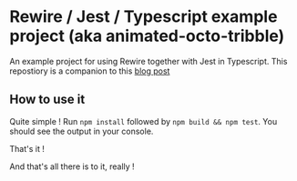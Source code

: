 # Rewire / Jest / Typescript example project (aka animated-octo-tribble)
An example project for using Rewire together with Jest in Typescript. This repostiory is a companion to this [blog post]()

## How to use it
Quite simple ! Run `npm install` followed by `npm build && npm test`. You should see the output in your console.

That's it !

And that's all there is to it, really !
